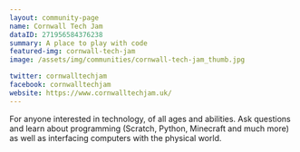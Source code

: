 ```yaml
---
layout: community-page
name: Cornwall Tech Jam
dataID: 271956584376238
summary: A place to play with code
featured-img: cornwall-tech-jam
image: /assets/img/communities/cornwall-tech-jam_thumb.jpg

twitter: cornwalltechjam
facebook: cornwalltechjam
website: https://www.cornwalltechjam.uk/
---
```

For anyone interested in technology, of all ages and abilities. Ask questions
and learn about programming (Scratch, Python, Minecraft and much more) as well as
interfacing computers with the physical world.
